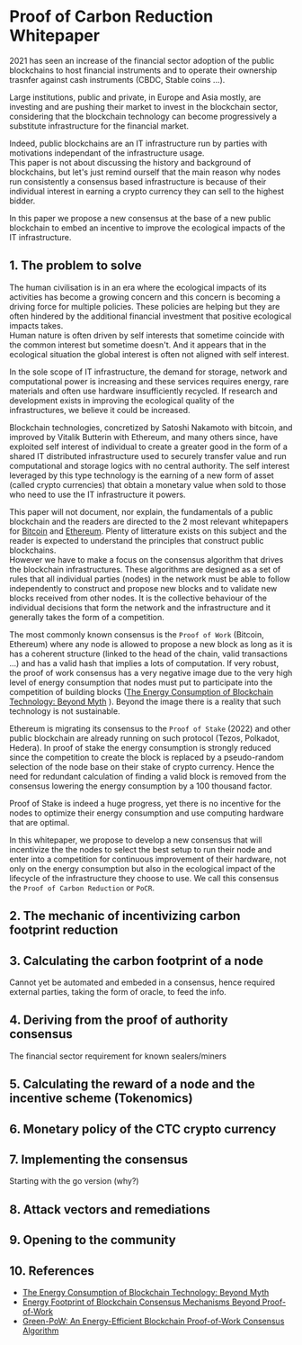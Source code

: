 # Proof of Carbon Reduction Whitepaper

2021 has seen an increase of the financial sector adoption of the public blockchains to host financial instruments and to operate their ownership trasnfer against cash instruments (CBDC, Stable coins ...).

Large institutions, public and private, in Europe and Asia mostly, are investing and are pushing their market to invest in the blockchain sector, considering that the blockchain technology can become progressively a substitute infrastructure for the financial market.

Indeed, public blockchains are an IT infrastructure run by parties with motivations independant of the infrastructure usage.   
This paper is not about discussing the history and background of blockchains, but let's just remind ourself that the main reason why nodes run consistently a consensus based infrastructure is because of their individual interest in earning a crypto currency they can sell to the highest bidder.

In this paper we propose a new consensus at the base of a new public blockchain to embed an incentive to improve the ecological impacts of the IT infrastructure.  

## 1. The problem to solve

The human civilisation is in an era where the ecological impacts of its activities has become a growing concern and this concern is becoming a driving force for multiple policies. These policies are helping but they are often hindered by the additional financial investment that positive ecological impacts takes.   
Human nature is often driven by self interests that sometime coincide with the common interest but sometime doesn't. And it appears that in the ecological situation the global interest is often not aligned with self interest.

In the sole scope of IT infrastructure, the demand for storage, network and computational power is increasing and these services requires energy, rare materials and often use hardware insufficiently recycled. If research and development exists in improving the ecological quality of the infrastructures, we believe it could be increased.

Blockchain technologies, concretized by Satoshi Nakamoto with bitcoin, and improved by Vitalik Butterin with Ethereum, and many others since, have exploited self interest of individual to create a greater good in the form of a shared IT distributed infrastructure used to securely transfer value and run computational and storage logics with no central authority. The self interest leveraged by this type technology is the earning of a new form of asset (called crypto currencies) that obtain a monetary value when sold to those who need to use the IT infrastructure it powers.

This paper will not document, nor explain, the fundamentals of a public blockchain and the readers are directed to the 2 most relevant whitepapers for [Bitcoin](https://bitcoin.org/bitcoin.pdf) and [Ethereum](https://ethereum.org/en/whitepaper/). Plenty of litterature exists on this subject and the reader is expected to understand the principles that construct public blockchains.    
However we have to make a focus on the consensus algorithm that drives the blockchain infrastructures. These algorithms are designed as a set of rules that all individual parties (nodes) in the network must be able to follow independently to construct and propose new blocks and to validate new blocks received from other nodes. It is the collective behaviour of the individual decisions that form the network and the infrastructure and it generally takes the form of a competition. 

The most commonly known consensus is the `Proof of Work` (Bitcoin, Ethereum) where any node is allowed to propose a new block as long as it is has a coherent structure (linked to the head of the chain, valid transactions ...) and has a valid hash that implies a lots of computation. If very robust, the proof of work consensus has a very negative image due to the very high level of energy consumption that nodes must put to participate into the competition of building blocks ([The Energy Consumption of Blockchain Technology: Beyond Myth](https://link.springer.com/article/10.1007/s12599-020-00656-x) ). Beyond the image there is a reality that such technology is not sustainable.

Ethereum is migrating its consensus to the `Proof of Stake` (2022) and other public blockchain are already running on such protocol (Tezos, Polkadot, Hedera). In proof of stake the energy consumption is strongly reduced since the competition to create the block is replaced by a pseudo-random selection of the node base on their stake of crypto currency. Hence the need for redundant calculation of finding a valid block is removed from the consensus lowering the energy consumption by a 100 thousand factor. 

Proof of Stake is indeed a huge progress, yet there is no incentive for the nodes to optimize their energy consumption and use computing hardware that are optimal.

In this whitepaper, we propose to develop a new consensus that will incentivize the the nodes to select the best setup to run their node and enter into a competition for continuous improvement of their hardware, not only on the energy consumption but also in the ecological impact of the lifecycle of the infrastructure they choose to use. We call this consensus the `Proof of Carbon Reduction` or `PoCR`.

## 2. The mechanic of incentivizing carbon footprint reduction 

## 3. Calculating the carbon footprint of a node

Cannot yet be automated and embeded in a consensus, hence required external parties, taking the form of oracle, to feed the info.


## 4. Deriving from the proof of authority consensus

The financial sector requirement for known sealers/miners

## 5. Calculating the reward of a node and the incentive scheme (Tokenomics)

## 6. Monetary policy of the CTC crypto currency

## 7. Implementing the consensus

Starting with the go version (why?)

## 8. Attack vectors and remediations


## 9. Opening to the community

## 10. References

* [The Energy Consumption of Blockchain Technology: Beyond Myth](https://link.springer.com/article/10.1007/s12599-020-00656-x)
* [Energy Footprint of Blockchain Consensus Mechanisms Beyond Proof-of-Work](https://arxiv.org/pdf/2109.03667.pdf)
* [Green-PoW: An Energy-Efficient Blockchain Proof-of-Work Consensus Algorithm](https://arxiv.org/pdf/2007.04086.pdf)

